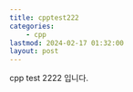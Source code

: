 ```yaml
---
title: cpptest222
categories:
    - cpp
lastmod: 2024-02-17 01:32:00
layout: post
---
```


cpp test 2222 입니다.




